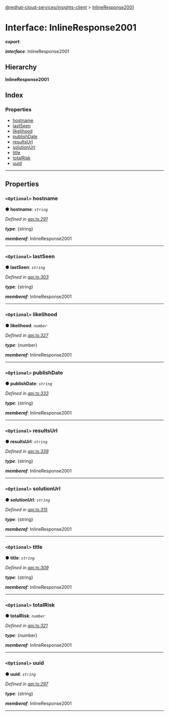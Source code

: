 [@redhat-cloud-services/insights-client](../README.md) > [InlineResponse2001](../interfaces/inlineresponse2001.md)

# Interface: InlineResponse2001

*__export__*: 

*__interface__*: InlineResponse2001

## Hierarchy

**InlineResponse2001**

## Index

### Properties

* [hostname](inlineresponse2001.md#hostname)
* [lastSeen](inlineresponse2001.md#lastseen)
* [likelihood](inlineresponse2001.md#likelihood)
* [publishDate](inlineresponse2001.md#publishdate)
* [resultsUrl](inlineresponse2001.md#resultsurl)
* [solutionUrl](inlineresponse2001.md#solutionurl)
* [title](inlineresponse2001.md#title)
* [totalRisk](inlineresponse2001.md#totalrisk)
* [uuid](inlineresponse2001.md#uuid)

---

## Properties

<a id="hostname"></a>

### `<Optional>` hostname

**● hostname**: *`string`*

*Defined in [api.ts:291](https://github.com/RedHatInsights/javascript-clients/blob/master/packages/insights/api.ts#L291)*

*__type__*: {string}

*__memberof__*: InlineResponse2001

___
<a id="lastseen"></a>

### `<Optional>` lastSeen

**● lastSeen**: *`string`*

*Defined in [api.ts:303](https://github.com/RedHatInsights/javascript-clients/blob/master/packages/insights/api.ts#L303)*

*__type__*: {string}

*__memberof__*: InlineResponse2001

___
<a id="likelihood"></a>

### `<Optional>` likelihood

**● likelihood**: *`number`*

*Defined in [api.ts:327](https://github.com/RedHatInsights/javascript-clients/blob/master/packages/insights/api.ts#L327)*

*__type__*: {number}

*__memberof__*: InlineResponse2001

___
<a id="publishdate"></a>

### `<Optional>` publishDate

**● publishDate**: *`string`*

*Defined in [api.ts:333](https://github.com/RedHatInsights/javascript-clients/blob/master/packages/insights/api.ts#L333)*

*__type__*: {string}

*__memberof__*: InlineResponse2001

___
<a id="resultsurl"></a>

### `<Optional>` resultsUrl

**● resultsUrl**: *`string`*

*Defined in [api.ts:339](https://github.com/RedHatInsights/javascript-clients/blob/master/packages/insights/api.ts#L339)*

*__type__*: {string}

*__memberof__*: InlineResponse2001

___
<a id="solutionurl"></a>

### `<Optional>` solutionUrl

**● solutionUrl**: *`string`*

*Defined in [api.ts:315](https://github.com/RedHatInsights/javascript-clients/blob/master/packages/insights/api.ts#L315)*

*__type__*: {string}

*__memberof__*: InlineResponse2001

___
<a id="title"></a>

### `<Optional>` title

**● title**: *`string`*

*Defined in [api.ts:309](https://github.com/RedHatInsights/javascript-clients/blob/master/packages/insights/api.ts#L309)*

*__type__*: {string}

*__memberof__*: InlineResponse2001

___
<a id="totalrisk"></a>

### `<Optional>` totalRisk

**● totalRisk**: *`number`*

*Defined in [api.ts:321](https://github.com/RedHatInsights/javascript-clients/blob/master/packages/insights/api.ts#L321)*

*__type__*: {number}

*__memberof__*: InlineResponse2001

___
<a id="uuid"></a>

### `<Optional>` uuid

**● uuid**: *`string`*

*Defined in [api.ts:297](https://github.com/RedHatInsights/javascript-clients/blob/master/packages/insights/api.ts#L297)*

*__type__*: {string}

*__memberof__*: InlineResponse2001

___

